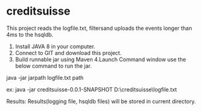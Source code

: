 # creditsuisse
 
 
 This project reads the logfile.txt, filtersand uploads the events longer than 4ms to the hsqldb.
 
 1. Install JAVA 8 in your computer.
 2. Connect to GIT and download this project.
 3. Build runnable jar using Maven
 4.Launch Command window use the below command to run the jar.
 
 java -jar jarpath logfile.txt path
 
 ex: java -jar creditsuisse-0.0.1-SNAPSHOT D:\creditsuisse\logfile.txt
 
 Results:
 Results(logging file, hsqldb files) will be stored in current directory.
 
